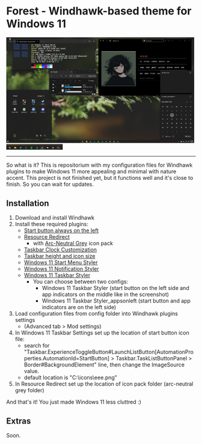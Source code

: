 # Forest - Windhawk-based theme for Windows 11
<img src="screenshot.png" width="500px"> <br>
<img src="screenshot1.png" width="150px">
<hr>

So what is it? This is repositorium with my configuration files for Windhawk plugins to make Windows 11 more appealing and minimal with nature accent.
This project is not finished yet, but it functions well and it's close to finish. So you can wait for updates.

## Installation
1. Download and install Windhawk
2. Install these required plugins:
    - <a href="https://windhawk.net/mods/taskbar-start-button-position">Start button always on the left </a>
    - <a href="https://windhawk.net/mods/icon-resource-redirect">Resource Redirect</a>
        - with <a href="https://github.com/niivu/resource-redirect-icon-themes/blob/main/Resource%20Redirect%20themes/arc-neutral%20grey.zip">Arc-Neutral Grey</a> icon pack
    - <a href="https://windhawk.net/mods/taskbar-clock-customization">Taskbar Clock Customization</a>
    - <a href="https://windhawk.net/mods/taskbar-icon-size">Taskbar height and icon size</a>
    - <a href="https://windhawk.net/mods/windows-11-start-menu-styler">Windows 11 Start Menu Styler</a>
    - <a href="https://windhawk.net/mods/windows-11-notification-center-styler">Windows 11 Notification Styler</a>
    - <a href="https://windhawk.net/mods/windows-11-taskbar-styler">Windows 11 Taskbar Styler</a> 
        - You can choose between two configs:
            - Windows 11 Taskbar Styler (start button on the left side and app indicators on the middle like in the screenshot)
            - Windows 11 Taskbar Styler_appsonleft (start button and app indicators are on the left side)
3. Load configuration files from config folder into Windhawk plugins settings 
    - (Advanced tab > Mod settings)
4. In Windows 11 Taskbar Settings set up the location of start button icon file:
    - search for "Taskbar.ExperienceToggleButton#LaunchListButton[AutomationProperties.AutomationId=StartButton] > Taskbar.TaskListButtonPanel > Border#BackgroundElement" line, then change the ImageSource value.
    - default location is "C:\icons\eee.png"
5. In Resource Redirect set up the location of icon pack folder (arc-neutral grey folder)

And that's it! You just made Windows 11 less cluttred :)

## Extras
Soon.
